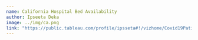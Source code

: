 ```yaml
---
name: California Hospital Bed Availability
author: Ipseeta Deka
image: ../img/ca.png
link: "https://public.tableau.com/profile/ipsseta#!/vizhome/Covid19PatientandHospitalizationCalifornia/Story1?publish=yes"
---
```

